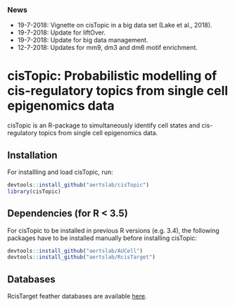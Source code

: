 ### News

<ul>
<li>19-7-2018: Vignette on cisTopic in a big data set (Lake et al., 2018).</li>
<li>19-7-2018: Update for liftOver.</li>
<li>19-7-2018: Update for big data management.</li>
<li>12-7-2018: Updates for mm9, dm3 and dm6 motif enrichment.</li>
</ul>

# cisTopic: Probabilistic modelling of cis-regulatory topics from single cell epigenomics data

cisTopic is an R-package to simultaneously identify cell states and cis-regulatory topics from single cell epigenomics data.

## Installation

For installling and load cisTopic, run:

```r
devtools::install_github("aertslab/cisTopic")
library(cisTopic)
```

## Dependencies (for R < 3.5)

For cisTopic to be installed in previous R versions (e.g. 3.4), the following packages
have to be installed manually before installing cisTopic:

```r
devtools::install_github("aertslab/AUCell")
devtools::install_github("aertslab/RcisTarget")
```

## Databases

RcisTarget feather databases are available [here](https://resources.aertslab.org/cistarget/).
